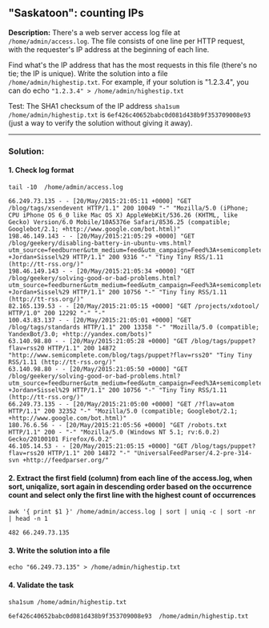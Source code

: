 ## "Saskatoon": counting IPs

**Description:** There's a web server access log file at `/home/admin/access.log`. The file consists of one line per HTTP request, with the requester's IP address at the beginning of each line.  

Find what's the IP address that has the most requests in this file (there's no tie; the IP is unique). Write the solution into a file `/home/admin/highestip.txt`. For example, if your solution is "1.2.3.4", you can do echo `"1.2.3.4" > /home/admin/highestip.txt`  

Test: The SHA1 checksum of the IP address `sha1sum /home/admin/highestip.txt` is `6ef426c40652babc0d081d438b9f353709008e93` (just a way to verify the solution without giving it away).  

---

### Solution:

#### 1. Check log format
`tail -10  /home/admin/access.log`  
```console
66.249.73.135 - - [20/May/2015:21:05:11 +0000] "GET /blog/tags/xsendevent HTTP/1.1" 200 10049 "-" "Mozilla/5.0 (iPhone; CPU iPhone OS 6_0 like Mac OS X) AppleWebKit/536.26 (KHTML, like Gecko) Version/6.0 Mobile/10A5376e Safari/8536.25 (compatible; Googlebot/2.1; +http://www.google.com/bot.html)"
198.46.149.143 - - [20/May/2015:21:05:29 +0000] "GET /blog/geekery/disabling-battery-in-ubuntu-vms.html?utm_source=feedburner&utm_medium=feed&utm_campaign=Feed%3A+semicomplete%2Fmain+%28semicomplete.com+-+Jordan+Sissel%29 HTTP/1.1" 200 9316 "-" "Tiny Tiny RSS/1.11 (http://tt-rss.org/)"
198.46.149.143 - - [20/May/2015:21:05:34 +0000] "GET /blog/geekery/solving-good-or-bad-problems.html?utm_source=feedburner&utm_medium=feed&utm_campaign=Feed%3A+semicomplete%2Fmain+%28semicomplete.com+-+Jordan+Sissel%29 HTTP/1.1" 200 10756 "-" "Tiny Tiny RSS/1.11 (http://tt-rss.org/)"
82.165.139.53 - - [20/May/2015:21:05:15 +0000] "GET /projects/xdotool/ HTTP/1.0" 200 12292 "-" "-"
100.43.83.137 - - [20/May/2015:21:05:01 +0000] "GET /blog/tags/standards HTTP/1.1" 200 13358 "-" "Mozilla/5.0 (compatible; YandexBot/3.0; +http://yandex.com/bots)"
63.140.98.80 - - [20/May/2015:21:05:28 +0000] "GET /blog/tags/puppet?flav=rss20 HTTP/1.1" 200 14872 "http://www.semicomplete.com/blog/tags/puppet?flav=rss20" "Tiny Tiny RSS/1.11 (http://tt-rss.org/)"
63.140.98.80 - - [20/May/2015:21:05:50 +0000] "GET /blog/geekery/solving-good-or-bad-problems.html?utm_source=feedburner&utm_medium=feed&utm_campaign=Feed%3A+semicomplete%2Fmain+%28semicomplete.com+-+Jordan+Sissel%29 HTTP/1.1" 200 10756 "-" "Tiny Tiny RSS/1.11 (http://tt-rss.org/)"
66.249.73.135 - - [20/May/2015:21:05:00 +0000] "GET /?flav=atom HTTP/1.1" 200 32352 "-" "Mozilla/5.0 (compatible; Googlebot/2.1; +http://www.google.com/bot.html)"
180.76.6.56 - - [20/May/2015:21:05:56 +0000] "GET /robots.txt HTTP/1.1" 200 - "-" "Mozilla/5.0 (Windows NT 5.1; rv:6.0.2) Gecko/20100101 Firefox/6.0.2"
46.105.14.53 - - [20/May/2015:21:05:15 +0000] "GET /blog/tags/puppet?flav=rss20 HTTP/1.1" 200 14872 "-" "UniversalFeedParser/4.2-pre-314-svn +http://feedparser.org/"
```

#### 2. Extract the first field (column) from each line of the access.log, when sort, uniqalize, sort again in descending order based on the occurrence count and select only the first line with the highest count of occurrences
`awk '{ print $1 }' /home/admin/access.log | sort | uniq -c | sort -nr | head -n 1`
```console
482 66.249.73.135
```

#### 3. Write the solution into a file
`echo "66.249.73.135" > /home/admin/highestip.txt`

#### 4. Validate the task
`sha1sum /home/admin/highestip.txt`
```console
6ef426c40652babc0d081d438b9f353709008e93  /home/admin/highestip.txt
```
